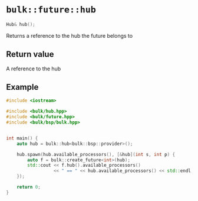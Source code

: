 # `bulk::future::hub`

```cpp
Hub& hub();
```

Returns a reference to the hub the future belongs to

## Return value

A reference to the hub

## Example

```cpp
#include <iostream>

#include <bulk/hub.hpp>
#include <bulk/future.hpp>
#include <bulk/bsp/bulk.hpp>


int main() {
    auto hub = bulk::hub<bulk::bsp::provider>();

    hub.spawn(hub.available_processors(), [&hub](int s, int p) {
        auto f = bulk::create_future<int>(hub);
        std::cout << f.hub().available_processors()
                  << " == " << hub.available_processors() << std::endl;
    });

    return 0;
}
```
